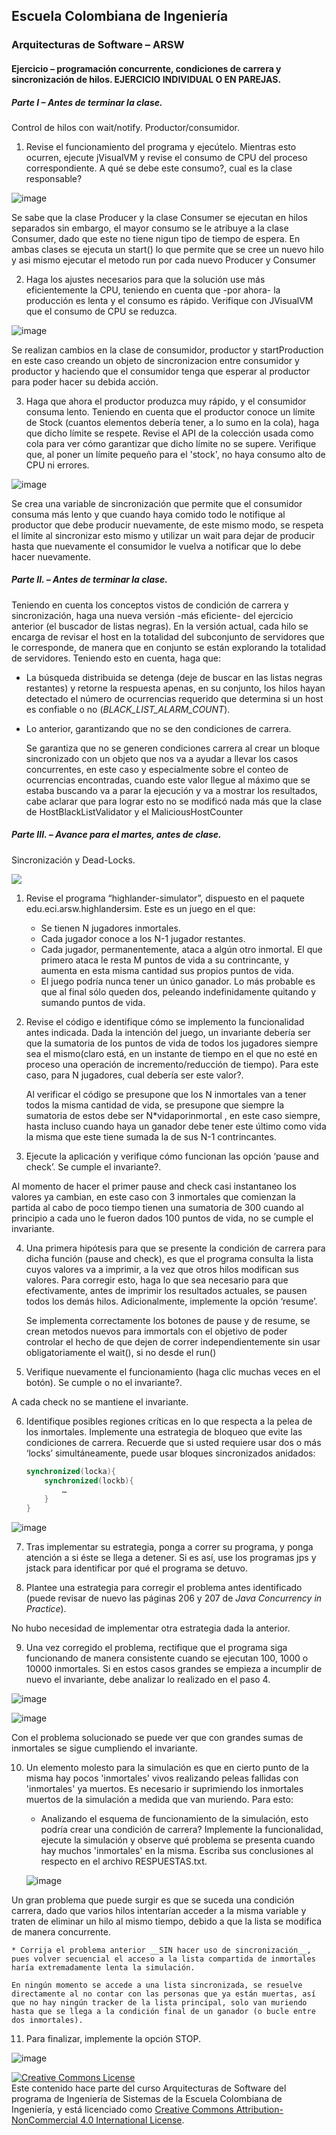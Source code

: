 
## Escuela Colombiana de Ingeniería
### Arquitecturas de Software – ARSW


#### Ejercicio – programación concurrente, condiciones de carrera y sincronización de hilos. EJERCICIO INDIVIDUAL O EN PAREJAS.

##### Parte I – Antes de terminar la clase.

Control de hilos con wait/notify. Productor/consumidor.

1. Revise el funcionamiento del programa y ejecútelo. Mientras esto ocurren, ejecute jVisualVM y revise el consumo de CPU del proceso correspondiente. A qué se debe este consumo?, cual es la clase responsable?


![image](https://github.com/user-attachments/assets/074833d3-9243-45f2-8eed-1cec03896a5e)


   Se sabe que la clase Producer y la clase Consumer se ejecutan en hilos separados sin embargo, el mayor consumo se le atribuye a la clase Consumer, 
   dado que este no tiene nigun tipo de tiempo de espera. En ambas clases se ejecuta un start() lo que permite que se cree un nuevo hilo y asi mismo 
   ejecutar el metodo run por cada nuevo Producer y Consumer


2. Haga los ajustes necesarios para que la solución use más eficientemente la CPU, teniendo en cuenta que -por ahora- la producción es lenta y el consumo es rápido. Verifique con JVisualVM que el consumo de CPU se reduzca.

![image](https://github.com/user-attachments/assets/1c79a1c0-f2c3-474e-85bf-cde354abad1d)


   Se realizan cambios en la clase de consumidor, productor y startProduction en este caso creando un objeto de sincronizacion 
   entre consumidor y productor y haciendo que el consumidor tenga que esperar al productor para poder hacer su debida acción.


3. Haga que ahora el productor produzca muy rápido, y el consumidor consuma lento. Teniendo en cuenta que el productor conoce un límite de Stock (cuantos elementos debería tener, a lo sumo en la cola), haga que dicho límite se respete. Revise el API de la colección usada como cola para ver cómo garantizar que dicho límite no se supere. Verifique que, al poner un límite pequeño para el 'stock', no haya consumo alto de CPU ni errores.

![image](https://github.com/user-attachments/assets/0de7aabc-3fca-4874-bebc-5661f5398701)


Se crea una variable de sincronización que permite que el consumidor consuma más lento y que cuando haya comido todo le notifique al productor que debe producir nuevamente, de este mismo modo, se respeta el límite al sincronizar esto mismo y utilizar un wait para dejar de producir hasta que nuevamente el consumidor le vuelva a notificar que lo debe hacer nuevamente.


##### Parte II. – Antes de terminar la clase.

Teniendo en cuenta los conceptos vistos de condición de carrera y sincronización, haga una nueva versión -más eficiente- del ejercicio anterior (el buscador de listas negras). En la versión actual, cada hilo se encarga de revisar el host en la totalidad del subconjunto de servidores que le corresponde, de manera que en conjunto se están explorando la totalidad de servidores. Teniendo esto en cuenta, haga que:

- La búsqueda distribuida se detenga (deje de buscar en las listas negras restantes) y retorne la respuesta apenas, en su conjunto, los hilos hayan detectado el número de ocurrencias requerido que determina si un host es confiable o no (_BLACK_LIST_ALARM_COUNT_).
- Lo anterior, garantizando que no se den condiciones de carrera.


   Se garantiza que no se generen condiciones carrera al crear un bloque sincronizado con un objeto que nos va a ayudar a llevar los casos concurrentes, en este caso y especialmente sobre el conteo de ocurrencias encontradas, cuando este valor llegue al máximo que se estaba buscando va a parar la ejecución y va a mostrar los resultados, cabe aclarar que para lograr esto no se modificó nada más que la clase de HostBlackListValidator y el MaliciousHostCounter




##### Parte III. – Avance para el martes, antes de clase.

Sincronización y Dead-Locks.

![](http://files.explosm.net/comics/Matt/Bummed-forever.png)

1. Revise el programa “highlander-simulator”, dispuesto en el paquete edu.eci.arsw.highlandersim. Este es un juego en el que:

	* Se tienen N jugadores inmortales.
	* Cada jugador conoce a los N-1 jugador restantes.
	* Cada jugador, permanentemente, ataca a algún otro inmortal. El que primero ataca le resta M puntos de vida a su contrincante, y aumenta en esta misma cantidad sus propios puntos de vida.
	* El juego podría nunca tener un único ganador. Lo más probable es que al final sólo queden dos, peleando indefinidamente quitando y sumando puntos de vida.

2. Revise el código e identifique cómo se implemento la funcionalidad antes indicada. Dada la intención del juego, un invariante debería ser que la sumatoria de los puntos de vida de todos los jugadores siempre sea el mismo(claro está, en un instante de tiempo en el que no esté en proceso una operación de incremento/reducción de tiempo). Para este caso, para N jugadores, cual debería ser este valor?.

   Al verificar el código se presupone que los N inmortales van a tener todos la misma cantidad de vida, se presupone que siempre la sumatoria de estos debe ser N*vidaporinmortal , en este caso siempre, hasta incluso cuando haya un ganador debe tener este último como vida la misma que este tiene sumada la de sus N-1 contrincantes.

3. Ejecute la aplicación y verifique cómo funcionan las opción ‘pause and check’. Se cumple el invariante?.

Al momento de hacer el primer pause and check casi instantaneo los valores ya cambian, en este caso con 3 inmortales que comienzan la partida al cabo de poco tiempo tienen una sumatoria de 300 cuando al principio a cada uno le fueron dados 100 puntos de vida, no se cumple el invariante.

4. Una primera hipótesis para que se presente la condición de carrera para dicha función (pause and check), es que el programa consulta la lista cuyos valores va a imprimir, a la vez que otros hilos modifican sus valores. Para corregir esto, haga lo que sea necesario para que efectivamente, antes de imprimir los resultados actuales, se pausen todos los demás hilos. Adicionalmente, implemente la opción ‘resume’.

   Se implementa correctamente los botones de pause y de resume, se crean metodos nuevos para immortals con el objetivo de poder controlar el hecho de que dejen de correr independientemente sin usar obligatoriamente el wait(), si no desde el run()

5. Verifique nuevamente el funcionamiento (haga clic muchas veces en el botón). Se cumple o no el invariante?.

A cada check no se mantiene el invariante.

6. Identifique posibles regiones críticas en lo que respecta a la pelea de los inmortales. Implemente una estrategia de bloqueo que evite las condiciones de carrera. Recuerde que si usted requiere usar dos o más ‘locks’ simultáneamente, puede usar bloques sincronizados anidados:

	```java
	synchronized(locka){
		synchronized(lockb){
			…
		}
	}
	```

![image](https://github.com/user-attachments/assets/3f866f2f-4e93-4fc6-8293-59df71b475e5)


7. Tras implementar su estrategia, ponga a correr su programa, y ponga atención a si éste se llega a detener. Si es así, use los programas jps y jstack para identificar por qué el programa se detuvo.

8. Plantee una estrategia para corregir el problema antes identificado (puede revisar de nuevo las páginas 206 y 207 de _Java Concurrency in Practice_).

No hubo necesidad de implementar otra estrategia dada la anterior.

9. Una vez corregido el problema, rectifique que el programa siga funcionando de manera consistente cuando se ejecutan 100, 1000 o 10000 inmortales. Si en estos casos grandes se empieza a incumplir de nuevo el invariante, debe analizar lo realizado en el paso 4.

![image](https://github.com/user-attachments/assets/af3b7e84-e6ad-4297-a343-f0a3145aede7)


![image](https://github.com/user-attachments/assets/91545c50-0b78-49a1-afe2-137bfdaa441e)


Con el problema solucionado se puede ver que con grandes sumas de inmortales se sigue cumpliendo el invariante.


10. Un elemento molesto para la simulación es que en cierto punto de la misma hay pocos 'inmortales' vivos realizando peleas fallidas con 'inmortales' ya muertos. Es necesario ir suprimiendo los inmortales muertos de la simulación a medida que van muriendo. Para esto:
	* Analizando el esquema de funcionamiento de la simulación, esto podría crear una condición de carrera? Implemente la funcionalidad, ejecute la simulación y observe qué problema se presenta cuando hay muchos 'inmortales' en la misma. Escriba sus conclusiones al respecto en el archivo RESPUESTAS.txt.

	![image](https://github.com/user-attachments/assets/1722cdc1-e759-4bc4-a68b-2db11ee09500)


Un gran problema que puede surgir es que se suceda una condición carrera, dado que varios hilos intentarían acceder a la misma variable y traten de eliminar un hilo al mismo tiempo, debido a que la lista se modifica de manera concurrente.

	* Corrija el problema anterior __SIN hacer uso de sincronización__, pues volver secuencial el acceso a la lista compartida de inmortales haría extremadamente lenta la simulación.

	En ningún momento se accede a una lista sincronizada, se resuelve directamente al no contar con las personas que ya están muertas, así que no hay ningún tracker de la lista principal, solo van muriendo hasta que se llega a la condición final de un ganador (o bucle entre dos inmortales).

11. Para finalizar, implemente la opción STOP.

![image](https://github.com/user-attachments/assets/082bb648-8619-4b5f-90fa-b75205635713)


<!--
### Criterios de evaluación

1. Parte I.
	* Funcional: La simulación de producción/consumidor se ejecuta eficientemente (sin esperas activas).

2. Parte II. (Retomando el laboratorio 1)
	* Se modificó el ejercicio anterior para que los hilos llevaran conjuntamente (compartido) el número de ocurrencias encontradas, y se finalizaran y retornaran el valor en cuanto dicho número de ocurrencias fuera el esperado.
	* Se garantiza que no se den condiciones de carrera modificando el acceso concurrente al valor compartido (número de ocurrencias).


2. Parte III.
	* Diseño:
		- Coordinación de hilos:
			* Para pausar la pelea, se debe lograr que el hilo principal induzca a los otros a que se suspendan a sí mismos. Se debe también tener en cuenta que sólo se debe mostrar la sumatoria de los puntos de vida cuando se asegure que todos los hilos han sido suspendidos.
			* Si para lo anterior se recorre a todo el conjunto de hilos para ver su estado, se evalúa como R, por ser muy ineficiente.
			* Si para lo anterior los hilos manipulan un contador concurrentemente, pero lo hacen sin tener en cuenta que el incremento de un contador no es una operación atómica -es decir, que puede causar una condición de carrera- , se evalúa como R. En este caso se debería sincronizar el acceso, o usar tipos atómicos como AtomicInteger).

		- Consistencia ante la concurrencia
			* Para garantizar la consistencia en la pelea entre dos inmortales, se debe sincronizar el acceso a cualquier otra pelea que involucre a uno, al otro, o a los dos simultáneamente:
			* En los bloques anidados de sincronización requeridos para lo anterior, se debe garantizar que si los mismos locks son usados en dos peleas simultánemante, éstos será usados en el mismo orden para evitar deadlocks.
			* En caso de sincronizar el acceso a la pelea con un LOCK común, se evaluará como M, pues esto hace secuencial todas las peleas.
			* La lista de inmortales debe reducirse en la medida que éstos mueran, pero esta operación debe realizarse SIN sincronización, sino haciendo uso de una colección concurrente (no bloqueante).

	

	* Funcionalidad:
		* Se cumple con el invariante al usar la aplicación con 10, 100 o 1000 hilos.
		* La aplicación puede reanudar y finalizar(stop) su ejecución.
		
		-->

<a rel="license" href="http://creativecommons.org/licenses/by-nc/4.0/"><img alt="Creative Commons License" style="border-width:0" src="https://i.creativecommons.org/l/by-nc/4.0/88x31.png" /></a><br />Este contenido hace parte del curso Arquitecturas de Software del programa de Ingeniería de Sistemas de la Escuela Colombiana de Ingeniería, y está licenciado como <a rel="license" href="http://creativecommons.org/licenses/by-nc/4.0/">Creative Commons Attribution-NonCommercial 4.0 International License</a>.
